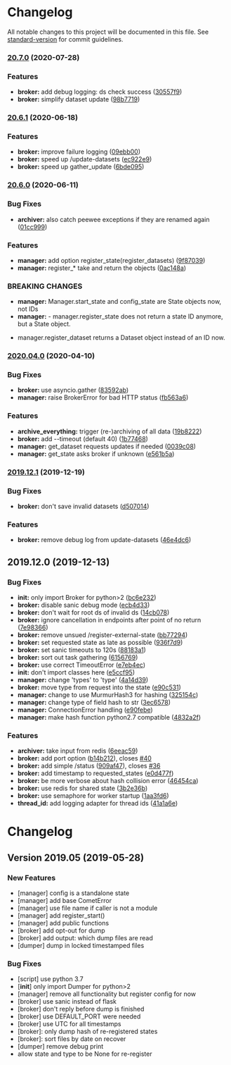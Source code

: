 # Changelog

All notable changes to this project will be documented in this file. See [standard-version](https://github.com/conventional-changelog/standard-version) for commit guidelines.



### [20.7.0](https://github.com/chime-experiment/comet/compare/20.6.1...20.7.0) (2020-07-28)


### Features

* **broker:** add debug logging: ds check success ([30557f9](https://github.com/chime-experiment/comet/commit/30557f9c56f1d0d563393a0c9854b7f790ec57bf))
* **broker:** simplify dataset update ([98b7719](https://github.com/chime-experiment/comet/commit/98b771932811a7b3dbca584ef95ce53e997d00f7))



### [20.6.1](https://github.com/chime-experiment/comet/compare/20.6.0...20.6.1) (2020-06-18)


### Features

* **broker:** improve failure logging ([09ebb00](https://github.com/chime-experiment/comet/commit/09ebb00e6d9a2d20303f5526b0903a5887ac1bcc))
* **broker:** speed up /update-datasets ([ec922e9](https://github.com/chime-experiment/comet/commit/ec922e9d392c3a87cfc68d4ea881b1048d7acc7e))
* **broker:** speed up gather_update ([6bde095](https://github.com/chime-experiment/comet/commit/6bde0954e5d915f491c074517b9766b52edbcaa4))



### [20.6.0](https://github.com/chime-experiment/comet/compare/2020.04.0...20.6.0) (2020-06-11)


### Bug Fixes

* **archiver:** also catch peewee exceptions if they are renamed again ([01cc999](https://github.com/chime-experiment/comet/commit/01cc9996fa49979f109a91ee84a1f833ff6efef7))


### Features

* **manager:** add option register_state(register_datasets) ([9f87039](https://github.com/chime-experiment/comet/commit/9f87039bf496742c05ee7c8e37ea061f409fecb2))
* **manager:** register_* take and return the objects ([0ac148a](https://github.com/chime-experiment/comet/commit/0ac148ad8a3e1c8faa0deee7ec4619fc9b8a3b67))


### BREAKING CHANGES

* **manager:** Manager.start_state and config_state are State objects now, not IDs
* **manager:** - manager.register_state does not return a state ID anymore, but a State
object.
- manager.register_dataset returns a Dataset object instead of an ID now.




### [2020.04.0](https://github.com/chime-experiment/comet/compare/2019.12.1...2020.04.0) (2020-04-10)


### Bug Fixes

* **broker:** use asyncio.gather ([83592ab](https://github.com/chime-experiment/comet/commit/83592ab))
* **manager:** raise BrokerError for bad HTTP status ([fb563a6](https://github.com/chime-experiment/comet/commit/fb563a6))


### Features

* **archive_everything:** trigger (re-)archiving of all data ([19b8222](https://github.com/chime-experiment/comet/commit/19b8222))
* **broker:** add --timeout (default 40) ([1b77468](https://github.com/chime-experiment/comet/commit/1b77468))
* **manager:** get_dataset requests updates if needed ([0039c08](https://github.com/chime-experiment/comet/commit/0039c08))
* **manager:** get_state asks broker if unknown ([e561b5a](https://github.com/chime-experiment/comet/commit/e561b5a))

### [2019.12.1](https://github.com/chime-experiment/comet/compare/2019.12.0...2019.12.1) (2019-12-19)


### Bug Fixes

* **broker:** don't save invalid datasets ([d507014](https://github.com/chime-experiment/comet/commit/d507014))


### Features

* **broker:** remove debug log from update-datasets ([46e4dc6](https://github.com/chime-experiment/comet/commit/46e4dc6))

## 2019.12.0 (2019-12-13)


### Bug Fixes

* **__init__:** only import Broker for python>2 ([bc6e232](https://github.com/chime-experiment/comet/commit/bc6e232))
* **broker:** disable sanic debug mode ([ecb4d33](https://github.com/chime-experiment/comet/commit/ecb4d33))
* **broker:** don't wait for root ds of invalid ds ([14cb078](https://github.com/chime-experiment/comet/commit/14cb078))
* **broker:** ignore cancellation in endpoints after point of no return ([7e98366](https://github.com/chime-experiment/comet/commit/7e98366))
* **broker:** remove unsued /register-external-state ([bb77294](https://github.com/chime-experiment/comet/commit/bb77294))
* **broker:** set requested state as late as possible ([936f7d9](https://github.com/chime-experiment/comet/commit/936f7d9))
* **broker:** set sanic timeouts to 120s ([88183a1](https://github.com/chime-experiment/comet/commit/88183a1))
* **broker:** sort out task gathering ([6156769](https://github.com/chime-experiment/comet/commit/6156769))
* **broker:** use correct TimeoutError ([e7eb4ec](https://github.com/chime-experiment/comet/commit/e7eb4ec))
* **init:** don't import classes here ([e5ccf95](https://github.com/chime-experiment/comet/commit/e5ccf95))
* **manager:** change 'types' to 'type' ([4a14d39](https://github.com/chime-experiment/comet/commit/4a14d39))
* **broker:** move type from request into the state ([e90c531](https://github.com/chime-experiment/comet/commit/e90c531))
* **manager:** change to use MurmurHash3 for hashing ([325154c](https://github.com/chime-experiment/comet/commit/325154c))
* **manager:** change type of field hash to str ([3ec6578](https://github.com/chime-experiment/comet/commit/3ec6578))
* **manager:** ConnectionError handling ([e90febe](https://github.com/chime-experiment/comet/commit/e90febe))
* **manager:** make hash function python2.7 compatible ([4832a2f](https://github.com/chime-experiment/comet/commit/4832a2f))

### Features

* **archiver:** take input from redis ([6eeac59](https://github.com/chime-experiment/comet/commit/6eeac59))
* **broker:** add port option ([b14b212](https://github.com/chime-experiment/comet/commit/b14b212)), closes [#40](https://github.com/chime-experiment/comet/issues/40)
* **broker:** add simple /status ([909af47](https://github.com/chime-experiment/comet/commit/909af47)), closes [#36](https://github.com/chime-experiment/comet/issues/36)
* **broker:** add timestamp to requested_states ([e0d477f](https://github.com/chime-experiment/comet/commit/e0d477f))
* **broker:** be more verbose about hash collision error ([46454ca](https://github.com/chime-experiment/comet/commit/46454ca))
* **broker:** use redis for shared state ([3b2e36b](https://github.com/chime-experiment/comet/commit/3b2e36b))
* **broker:** use semaphore for worker startup ([1aa3fd6](https://github.com/chime-experiment/comet/commit/1aa3fd6))
* **thread_id:** add logging adapter for thread ids ([41a1a6e](https://github.com/chime-experiment/comet/commit/41a1a6e))

# Changelog



## Version 2019.05 (2019-05-28)

### New Features
- [manager] config is a standalone state
- [manager] add base CometError
- [manager] use file name if caller is not a module
- [manager] add register_start()
- [manager] add public functions
- [broker] add opt-out for dump
- [broker] add output: which dump files are read
- [dumper] dump in locked timestamped files


### Bug Fixes
- [script] use python 3.7
- [__init__] only import Dumper for python>2
- [manager] remove all functionality but register config for now
- [broker] use sanic instead of flask
- [broker] don't reply before dump is finished
- [broker] use DEFAULT_PORT were needed
- [broker] use UTC for all timestamps
- [broker]: only dump hash of re-registered states
- [broker]: sort files by date on recover
- [dumper] remove debug print
- allow state and type to be None for re-register
